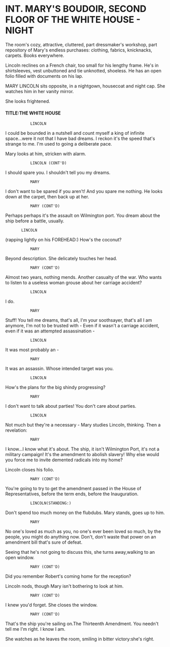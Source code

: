 # INT. MARY'S BOUDOIR, SECOND FLOOR OF THE WHITE HOUSE - NIGHT

The room's cozy, attractive, cluttered, part dressmaker's workshop, part repository of Mary's endless purchases: clothing, fabrics, knicknacks, carpets. Books everywhere.

Lincoln reclines on a French chair, too small for his lengthy frame. He's in shirtsleeves, vest unbuttoned and tie unknotted, shoeless. He has an open folio filled with documents on his lap.

MARY LINCOLN sits opposite, in a nightgown, housecoat and night cap. She watches him in her vanity mirror.

She looks frightened.

#### TITLE:THE WHITE HOUSE

			   LINCOLN
I could be bounded in a nutshell and count myself a king of infinite space...were it not that I have bad dreams. I reckon it's the speed that's strange to me. I'm used to going a deliberate pace.

Mary looks at him, stricken with alarm.

			   LINCOLN (CONT'D)
I should spare you. I shouldn't tell you my dreams.

			   MARY
I don't want to be spared if you aren't! And you spare me nothing. He looks down at the carpet, then back up at her.

			   MARY (CONT'D)
Perhaps perhaps it's the assault on Wilmington port. You dream about the ship before a battle, usually.

 		   LINCOLN
(rapping lightly on his  FOREHEAD:) How's the coconut?

			   MARY
Beyond description. She delicately touches her head.

			   MARY (CONT'D)
Almost two years, nothing mends. Another casualty of the war. Who wants to listen to a useless woman grouse about her carriage accident?

			   LINCOLN
I do.

			   MARY
Stuff! You tell me dreams, that's all, I'm your soothsayer, that's all I am anymore, I'm not to be trusted with - Even if it wasn't a carriage accident, even if it was an attempted assassination -

			   LINCOLN
It was most probably an -

			   MARY
It was an assassin. Whose intended target was you.

			   LINCOLN
How's the plans for the big shindy progressing?

			   MARY
I don't want to talk about parties! You don't care about parties.

			   LINCOLN
Not much but they're a necessary - Mary studies Lincoln, thinking. Then a revelation:

			   MARY
I know...I know what it's about. The ship, it isn't Wilmington Port, it's not a military campaign! It's the amendment to abolish slavery! Why else would you force me to invite demented radicals into my home?

Lincoln closes his folio.

			   MARY (CONT'D)
You're going to try to get the amendment passed in the House of Representatives, before the term ends, before the Inauguration.

			   LINCOLN(STANDING:)
Don't spend too much money on the flubdubs. Mary stands, goes up to him.

			   MARY
No one's loved as much as you, no one's ever been loved so much, by the people, you might do anything now. Don't, don't waste that power on an amendment bill that's sure of defeat.

Seeing that he's not going to discuss this, she turns away,walking to an open window.

			   MARY (CONT'D)
Did you remember Robert's coming home for the reception?

Lincoln nods, though Mary isn't bothering to look at him.

			   MARY (CONT'D)
I knew you'd forget. She closes the window.

			   MARY (CONT'D)
That's the ship you're sailing on.The Thirteenth Amendment. You needn't tell me I'm right. I know I am.

She watches as he leaves the room, smiling in bitter victory:she's right.
